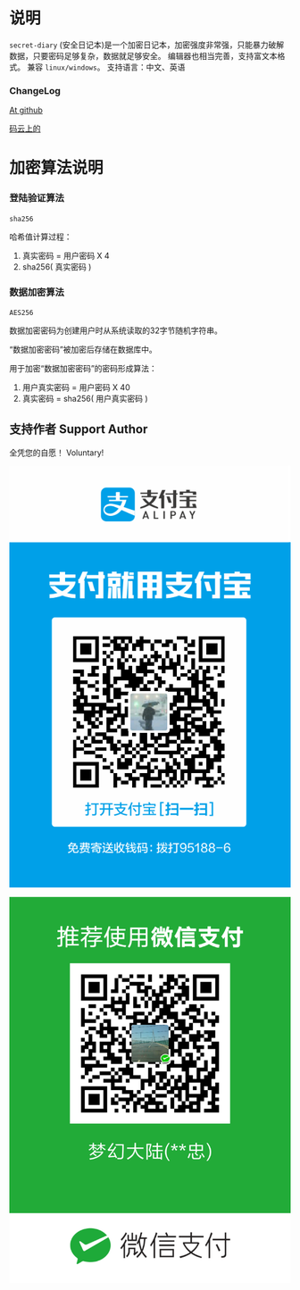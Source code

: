 # 说明
`secret-diary` (安全日记本)是一个加密日记本，加密强度非常强，只能暴力破解数据，只要密码足够复杂，数据就足够安全。
编辑器也相当完善，支持富文本格式。
兼容 `linux/windows`。
支持语言：中文、英语

### ChangeLog

[At github](https://github.com/rocket049/secret-diary/releases)

[码云上的](https://gitee.com/rocket049/secret-diary/releases)

# 加密算法说明

### 登陆验证算法
`sha256`

哈希值计算过程： 

1. 真实密码 = 用户密码 X 4
2. sha256( 真实密码 )

### 数据加密算法
`AES256`

数据加密密码为创建用户时从系统读取的32字节随机字符串。

“数据加密密码”被加密后存储在数据库中。

用于加密“数据加密密码”的密码形成算法：

1. 用户真实密码 = 用户密码 X 40
2. 真实密码 = sha256( 用户真实密码 )

## 支持作者 Support Author
全凭您的自愿！ Voluntary!

![支付宝 alipay](./pay/alipay.jpg)

![微信支付 wxpay](./pay/wxpay.png)
